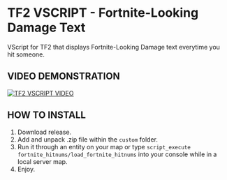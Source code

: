 # TF2 VSCRIPT - Fortnite-Looking Damage Text
VScript for TF2 that displays Fortnite-Looking Damage text everytime you hit someone.

## VIDEO DEMONSTRATION
[![TF2 VSCRIPT VIDEO](https://img.youtube.com/vi/Qqdx3fcDhQM/0.jpg)](https://www.youtube.com/watch?v=Qqdx3fcDhQM)

## HOW TO INSTALL
1. Download release.
2. Add and unpack .zip file within the `custom` folder.
3. Run it through an entity on your map or type `script_execute fortnite_hitnums/load_fortnite_hitnums` into your console while in a local server map.
4. Enjoy.
